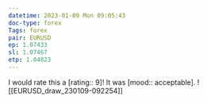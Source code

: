 ```yaml
---
datetime: 2023-01-09 Mon 09:05:43
doc-type: forex
Tags: forex
pair: EURUSD
ep: 1.07433
sl: 1.07467
etp: 1.04823
---
```


I would rate this a [rating:: 9]! It was [mood:: acceptable].
![[EURUSD_draw_230109-092254]]